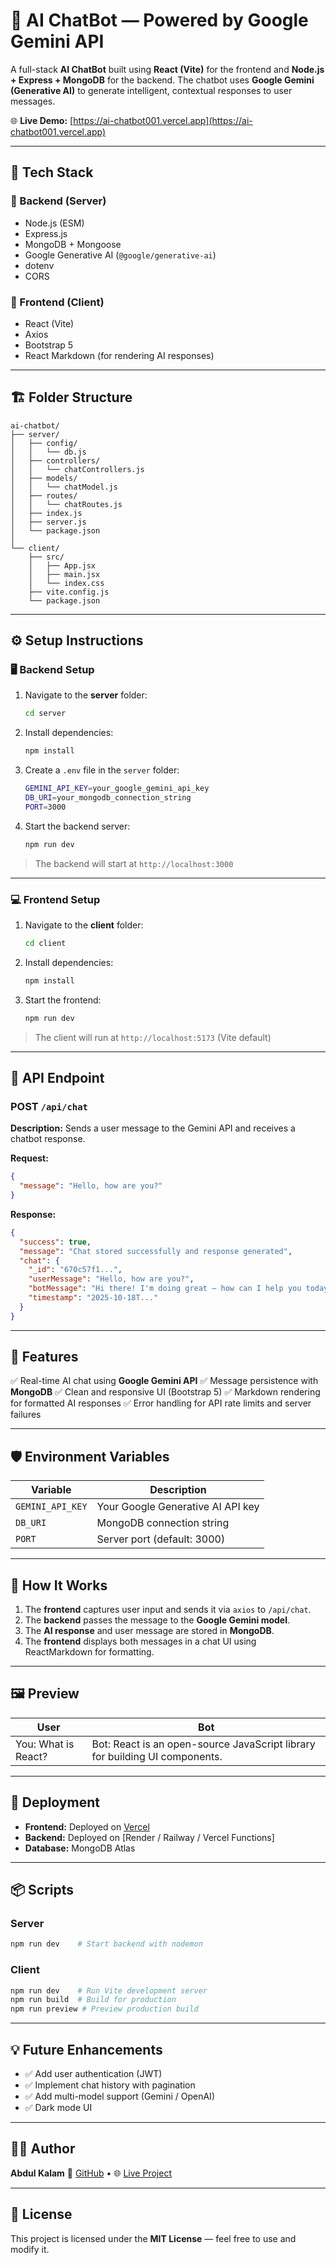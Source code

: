 # 🤖 AI ChatBot — Powered by Google Gemini API

A full-stack **AI ChatBot** built using **React (Vite)** for the frontend and **Node.js + Express + MongoDB** for the backend.
The chatbot uses **Google Gemini (Generative AI)** to generate intelligent, contextual responses to user messages.

🌐 **Live Demo:** [https://ai-chatbot001.vercel.app](https://ai-chatbot001.vercel.app)

---

## 🚀 Tech Stack

### 🧠 Backend (Server)

* Node.js (ESM)
* Express.js
* MongoDB + Mongoose
* Google Generative AI (`@google/generative-ai`)
* dotenv
* CORS

### 💬 Frontend (Client)

* React (Vite)
* Axios
* Bootstrap 5
* React Markdown (for rendering AI responses)

---

## 🏗️ Folder Structure

```
ai-chatbot/
├── server/
│   ├── config/
│   │   └── db.js
│   ├── controllers/
│   │   └── chatControllers.js
│   ├── models/
│   │   └── chatModel.js
│   ├── routes/
│   │   └── chatRoutes.js
│   ├── index.js
│   ├── server.js
│   └── package.json
│
└── client/
    ├── src/
    │   ├── App.jsx
    │   ├── main.jsx
    │   └── index.css
    ├── vite.config.js
    └── package.json
```

---

## ⚙️ Setup Instructions

### 🖥️ Backend Setup

1. Navigate to the **server** folder:

   ```bash
   cd server
   ```

2. Install dependencies:

   ```bash
   npm install
   ```

3. Create a `.env` file in the `server` folder:

   ```bash
   GEMINI_API_KEY=your_google_gemini_api_key
   DB_URI=your_mongodb_connection_string
   PORT=3000
   ```

4. Start the backend server:

   ```bash
   npm run dev
   ```

> The backend will start at `http://localhost:3000`

---

### 💻 Frontend Setup

1. Navigate to the **client** folder:

   ```bash
   cd client
   ```

2. Install dependencies:

   ```bash
   npm install
   ```

3. Start the frontend:

   ```bash
   npm run dev
   ```

> The client will run at `http://localhost:5173` (Vite default)

---

## 🔌 API Endpoint

### POST `/api/chat`

**Description:** Sends a user message to the Gemini API and receives a chatbot response.

**Request:**

```json
{
  "message": "Hello, how are you?"
}
```

**Response:**

```json
{
  "success": true,
  "message": "Chat stored successfully and response generated",
  "chat": {
    "_id": "670c57f1...",
    "userMessage": "Hello, how are you?",
    "botMessage": "Hi there! I'm doing great — how can I help you today?",
    "timestamp": "2025-10-18T..."
  }
}
```

---

## 🧩 Features

✅ Real-time AI chat using **Google Gemini API**
✅ Message persistence with **MongoDB**
✅ Clean and responsive UI (Bootstrap 5)
✅ Markdown rendering for formatted AI responses
✅ Error handling for API rate limits and server failures

---

## 🛡️ Environment Variables

| Variable         | Description                       |
| ---------------- | --------------------------------- |
| `GEMINI_API_KEY` | Your Google Generative AI API key |
| `DB_URI`         | MongoDB connection string         |
| `PORT`           | Server port (default: 3000)       |

---

## 🧠 How It Works

1. The **frontend** captures user input and sends it via `axios` to `/api/chat`.
2. The **backend** passes the message to the **Google Gemini model**.
3. The **AI response** and user message are stored in **MongoDB**.
4. The **frontend** displays both messages in a chat UI using ReactMarkdown for formatting.

---

## 🖼️ Preview

| User                | Bot                                                                         |
| ------------------- | --------------------------------------------------------------------------- |
| You: What is React? | Bot: React is an open-source JavaScript library for building UI components. |

---

## 🚀 Deployment

* **Frontend:** Deployed on [Vercel](https://vercel.com/)
* **Backend:** Deployed on [Render / Railway / Vercel Functions]
* **Database:** MongoDB Atlas

---

## 📦 Scripts

### Server

```bash
npm run dev    # Start backend with nodemon
```

### Client

```bash
npm run dev    # Run Vite development server
npm run build  # Build for production
npm run preview # Preview production build
```

---

## 💡 Future Enhancements

* ✅ Add user authentication (JWT)
* ✅ Implement chat history with pagination
* ✅ Add multi-model support (Gemini / OpenAI)
* ✅ Dark mode UI

---

## 🧑‍💻 Author

**Abdul Kalam**
💼 [GitHub](https://github.com/Abdul-Kalam0/AI-ChatBot) • 🌐 [Live Project](https://ai-chatbot001.vercel.app)

---

## 📄 License

This project is licensed under the **MIT License** — feel free to use and modify it.
